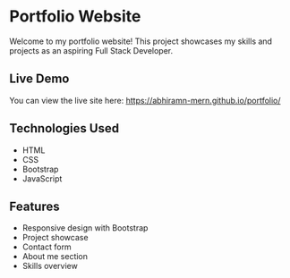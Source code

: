 # Portfolio Website

Welcome to my portfolio website! This project showcases my skills and projects as an aspiring Full Stack Developer.

## Live Demo

You can view the live site here: https://abhiramn-mern.github.io/portfolio/


## Technologies Used

- HTML
- CSS
- Bootstrap
- JavaScript

## Features

- Responsive design with Bootstrap
- Project showcase
- Contact form
- About me section
- Skills overview

